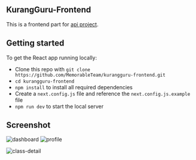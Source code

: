 ## KurangGuru-Frontend

This is a frontend part for [api project](https://github.com/MemorableTeam/kurangguru-backend).

## Getting started

To get the React app running locally:

* Clone this repo with `git clone https://github.com/MemorableTeam/kurangguru-frontend.git`
* `cd kurangguru-frontend`
* `npm install` to install all required dependencies
* Create a `next.config.js` file and reference the `next.config.js.example` file
* `npm run dev` to start the local server
  
## Screenshot

![dashboard](https://i.ibb.co/DbHxKRY/Capture11.png)  ![profile](https://i.ibb.co/W0T7vLd/Capture12.png) 

![class-detail](https://i.ibb.co/MRVvmfV/Capture13.png)


